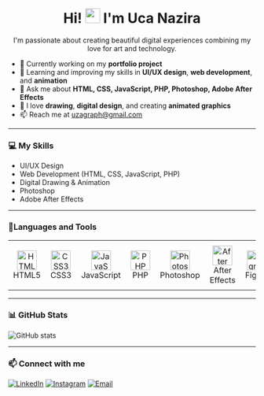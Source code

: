 <h1 align="center">
  Hi! <img src="https://emojis.slackmojis.com/emojis/images/1588177020/8809/wave_hello.gif" width="30"/> I'm Uca Nazira
</h1>

<p align="center">
  I'm passionate about creating beautiful digital experiences combining my love for art and technology.
</p>

- 🔭 Currently working on my **portfolio project**
- 🌱 Learning and improving my skills in **UI/UX design**, **web development**, and **animation**
- 💬 Ask me about **HTML, CSS, JavaScript, PHP, Photoshop, Adobe After Effects**
- 🎨 I love **drawing**, **digital design**, and creating **animated graphics**
- 📫 Reach me at [uzagraph@gmail.com](mailto:uzagraph@gmail.com)

---

### 💻 My Skills

- UI/UX Design  
- Web Development (HTML, CSS, JavaScript, PHP)  
- Digital Drawing & Animation  
- Photoshop  
- Adobe After Effects  

---
### 🚀Languages and Tools
<table>
  <tr>
    <td align="center" style="padding: 10px;">
      <img src="https://cdn.jsdelivr.net/gh/devicons/devicon/icons/html5/html5-original.svg" alt="HTML5" width="40" height="40"/><br>HTML5
    </td>
    <td align="center" style="padding: 10px;">
      <img src="https://cdn.jsdelivr.net/gh/devicons/devicon/icons/css3/css3-original.svg" alt="CSS3" width="40" height="40"/><br>CSS3
    </td>
    <td align="center" style="padding: 10px;">
      <img src="https://cdn.jsdelivr.net/gh/devicons/devicon/icons/javascript/javascript-original.svg" alt="JavaScript" width="40" height="40"/><br>JavaScript
    </td>
    <td align="center" style="padding: 10px;">
      <img src="https://cdn.jsdelivr.net/gh/devicons/devicon/icons/php/php-original.svg" alt="PHP" width="40" height="40"/><br>PHP
    </td>
    <td align="center" style="padding: 10px;">
      <img src="https://cdn.jsdelivr.net/gh/devicons/devicon/icons/photoshop/photoshop-plain.svg" alt="Photoshop" width="40" height="40"/><br>Photoshop
    </td>
    <td align="center" style="padding: 10px;">
      <img src="https://cdn.jsdelivr.net/gh/devicons/devicon/icons/aftereffects/aftereffects-original.svg" alt="After Effects" width="40" height="40"/><br>After Effects
    </td>
    <td align="center" style="padding: 10px;">
      <img src="https://cdn.jsdelivr.net/gh/devicons/devicon/icons/figma/figma-original.svg" alt="Figma" width="40" height="40"/><br>Figma
    </td>
  </tr>
</table>


---
### 📊 GitHub Stats

![GitHub stats](https://github-readme-stats.vercel.app/api?username=ucanazira&show_icons=true&theme=radical)

---

### 📫 Connect with me

[![LinkedIn](https://img.shields.io/badge/LinkedIn-0A66C2?style=for-the-badge&logo=linkedin&logoColor=white)](https://www.linkedin.com/in/uca-nazira-3409652ab/)
[![Instagram](https://img.shields.io/badge/Instagram-000000?style=for-the-badge&logo=instagram&logoColor=white)](https://www.instagram.com/ucanazira/)
[![Email](https://img.shields.io/badge/Email-D14836?style=for-the-badge&logo=gmail&logoColor=white)](mailto:uzagraph@gmail.com)

